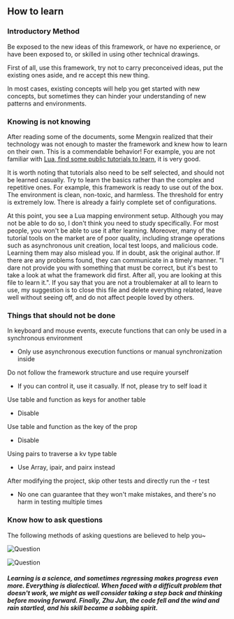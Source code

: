## How to learn

### Introductory Method

Be exposed to the new ideas of this framework, or have no experience, or have been exposed to, or skilled in using other technical drawings.

First of all, use this framework, try not to carry preconceived ideas, put the existing ones aside, and re accept this new thing.

In most cases, existing concepts will help you get started with new concepts, but sometimes they can hinder your understanding of new patterns and environments.

### Knowing is not knowing

After reading some of the documents, some Mengxin realized that their technology was not enough to master the framework and knew how to learn on their own. This is a commendable behavior! For example, you are not familiar with [Lua, find some public tutorials to learn](https://www.runoob.com/lua/lua-tutorial.html), it is very good.

It is worth noting that tutorials also need to be self selected, and should not be learned casually. Try to learn the basics rather than the complex and repetitive ones. For example, this framework is ready to use out of the box. The environment is clean, non-toxic, and harmless. The threshold for entry is extremely low. There is already a fairly complete set of configurations.

At this point, you see a Lua mapping environment setup. Although you may not be able to do so, I don't think you need to study specifically. For most people, you won't be able to use it after learning. Moreover, many of the tutorial tools on the market are of poor quality, including strange operations such as asynchronous unit creation, local test loops, and malicious code. Learning them may also mislead you. If in doubt, ask the original author. If there are any problems found, they can communicate in a timely manner. "I dare not provide you with something that must be correct, but it's best to take a look at what the framework did first. After all, you are looking at this file to learn it.". If you say that you are not a troublemaker at all to learn to use, my suggestion is to close this file and delete everything related, leave well without seeing off, and do not affect people loved by others.

### Things that should not be done

In keyboard and mouse events, execute functions that can only be used in a synchronous environment

* Only use asynchronous execution functions or manual synchronization inside
  
Do not follow the framework structure and use require yourself

* If you can control it, use it casually. If not, please try to self load it
  
Use table and function as keys for another table

* Disable
  
Use table and function as the key of the prop

* Disable
  
Using pairs to traverse a kv type table

* Use Array, ipair, and pairx instead
  
After modifying the project, skip other tests and directly run the -r test

* No one can guarantee that they won't make mistakes, and there's no harm in testing multiple times

### Know how to ask questions

The following methods of asking questions are believed to help you~

![Question](https://gitlab.com/h-document/lik/-/raw/main/assets/question1.png)

![Question](https://gitlab.com/h-document/lik/-/raw/main/assets/question2.png)

##### Learning is a science, and sometimes regressing makes progress even more. Everything is dialectical. When faced with a difficult problem that doesn't work, we might as well consider taking a step back and thinking before moving forward. Finally, Zhu Jun, the code fell and the wind and rain startled, and his skill became a sobbing spirit.
